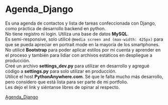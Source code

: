 # Agenda_Django
Es una agenda de contactos y lista de tareas confeccionada con Django, como práctica de desarrollo backend en python.<br>No tiene registro ni login. Utiliza una base de datos __MySQL__. <br>
Es semi-responsive, solo utilicé `@media screen and (max-width: 425px)` para que se pueda apreciar en portrait mode en la mayoría de los smartphones.
<br>No utilicé **Bootstrap** para poder aplicar estilos por mi cuenta y aprender en el proceso y también para lidiar con archivos estáticos en despliegue a producción.<br>
Creé un archivo **settings_dev.py** para utilizar en desarrollo y agregué código a **settings.py** para solo utilizar en producción.<br>
Utilicé el host **PythonAnywhere.com**. Sé que le falta mucho más desarrollo, pero considero que está lista para ser parte de mi portfolio.<br>
Les dejo el link y siéntanse libres de opinar al respecto.

[Agenda_Django](http://joeldenton0.pythonanywhere.com)
